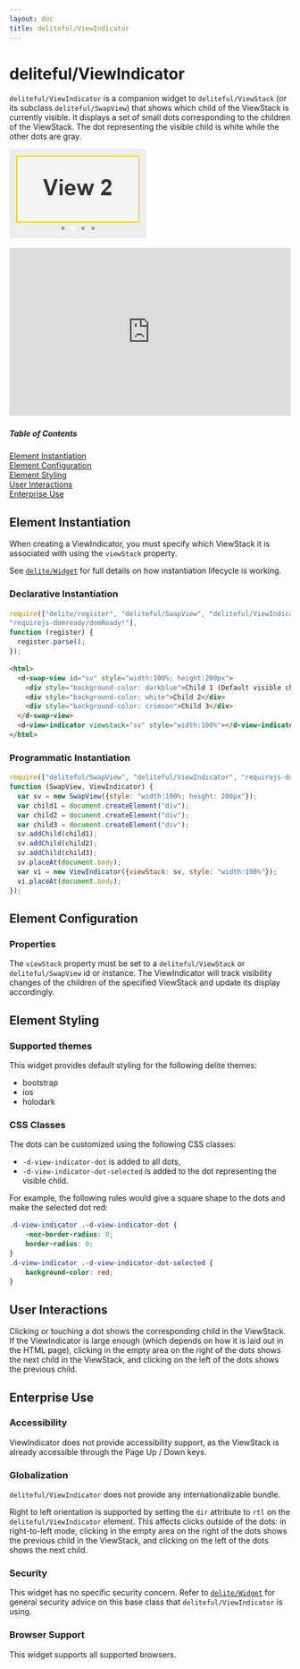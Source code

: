 ```yaml
---
layout: doc
title: deliteful/ViewIndicator
---
```


# deliteful/ViewIndicator

`deliteful/ViewIndicator` is a companion widget to `deliteful/ViewStack` (or its subclass `deliteful/SwapView`) that
shows which child of the ViewStack is currently visible. It displays a set of small dots corresponding to the
children of the ViewStack. The dot representing the visible child is white while the other dots are gray.

![ViewIndicator Transitions](images/ViewIndicator.png)

<iframe width="100%" height="300" allowfullscreen="allowfullscreen" frameborder="0" 
src="http://jsfiddle.net/ibmjs/kd1qj9bw/embedded/result,html,css,js">
<a href="http://jsfiddle.net/ibmjs/kd1qj9bw/">checkout the sample on JSFiddle</a></iframe>

##### Table of Contents
[Element Instantiation](#instantiation)  
[Element Configuration](#configuration)  
[Element Styling](#styling)  
[User Interactions](#interactions)  
[Enterprise Use](#enterprise)

<a name="instantiation"></a>
## Element Instantiation

When creating a ViewIndicator, you must specify which ViewStack it is associated with using the `viewStack` property.

See [`delite/Widget`](/delite/docs/master/Widget.md) for full details on how instantiation lifecycle is working.

### Declarative Instantiation

```js
require(["delite/register", "deliteful/SwapView", "deliteful/ViewIndicator",
"requirejs-domready/domReady!"],
function (register) {
  register.parse();
});
```

```html
<html>
  <d-swap-view id="sv" style="width:100%; height:200px">
    <div style="background-color: darkblue">Child 1 (Default visible child)</div>
    <div style="background-color: white">Child 2</div>
    <div style="background-color: crimson">Child 3</div>
  </d-swap-view>
  <d-view-indicator viewstack="sv" style="width:100%"></d-view-indicator>
</html>
```

### Programmatic Instantiation

```js
require(["deliteful/SwapView", "deliteful/ViewIndicator", "requirejs-domready/domReady!"],
function (SwapView, ViewIndicator) {
  var sv = new SwapView({style: "width:100%; height: 200px"});
  var child1 = document.createElement("div");
  var child2 = document.createElement("div");
  var child3 = document.createElement("div");
  sv.addChild(child1);
  sv.addChild(child2);
  sv.addChild(child3);
  sv.placeAt(document.body);
  var vi = new ViewIndicator({viewStack: sv, style: "width:100%"});
  vi.placeAt(document.body);
});
```

<a name="configuration"></a>
## Element Configuration

### Properties

The `viewStack` property must be set to a `deliteful/ViewStack` or `deliteful/SwapView` id or instance.
The ViewIndicator will track visibility changes of the children of the specified ViewStack and update
its display
accordingly.

<a name="styling"></a>
## Element Styling

### Supported themes

This widget provides default styling for the following delite themes:

* bootstrap
* ios
* holodark

### CSS Classes

The dots can be customized using the following CSS classes:

* `-d-view-indicator-dot` is added to all dots,
* `-d-view-indicator-dot-selected` is added to the dot representing the visible child.

For example, the following rules would give a square shape to the dots and make the selected dot red:
```css
.d-view-indicator .-d-view-indicator-dot {
	-moz-border-radius: 0;
	border-radius: 0;
}
.d-view-indicator .-d-view-indicator-dot-selected {
	background-color: red;
}
```

<a name="interactions"></a>
## User Interactions

Clicking or touching a dot shows the corresponding child in the ViewStack. If the ViewIndicator is large enough 
(which depends on how it is laid out in the HTML page), clicking in the empty area on the right of the dots shows
 the next child in the ViewStack, and clicking on the left of the dots shows the previous child.

<a name="enterprise"></a>
## Enterprise Use

### Accessibility

ViewIndicator does not provide accessibility support, as the ViewStack is already accessible through the Page Up /
Down keys.

### Globalization

`deliteful/ViewIndicator` does not provide any internationalizable bundle.

Right to left orientation is supported by setting the `dir` attribute to `rtl` on the `deliteful/ViewIndicator` element.
This affects clicks outside of the dots: in right-to-left mode, clicking in the empty area on the right of the dots
shows the previous child in the ViewStack, and clicking on the left of the dots shows the next child.

### Security

This widget has no specific security concern. Refer to [`delite/Widget`](/delite/docs/master/Widget.md) for general security advice on this base class that `deliteful/ViewIndicator` is using.

### Browser Support

This widget supports all supported browsers.
